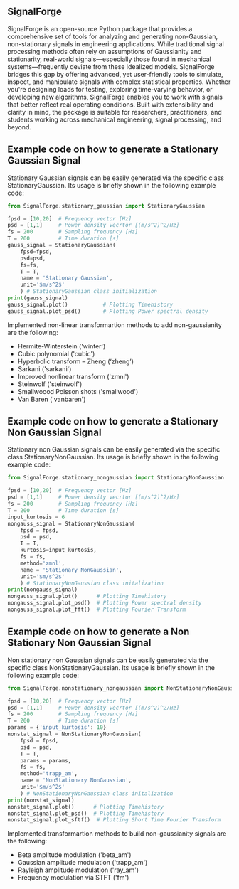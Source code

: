 SignalForge
-----------

SignalForge is an open-source Python package that provides a comprehensive set of tools for analyzing and generating non-Gaussian, non-stationary signals in engineering applications. While traditional signal processing methods often rely on assumptions of Gaussianity and stationarity, real-world signals—especially those found in mechanical systems—frequently deviate from these idealized models. SignalForge bridges this gap by offering advanced, yet user-friendly tools to simulate, inspect, and manipulate signals with complex statistical properties. Whether you're designing loads for testing, exploring time-varying behavior, or developing new algorithms, SignalForge enables you to work with signals that better reflect real operating conditions. Built with extensibility and clarity in mind, the package is suitable for researchers, practitioners, and students working across mechanical engineering, signal processing, and beyond.

Example code on how to generate a Stationary Gaussian Signal
------------------------------------------------------------

Stationary Gaussian signals can be easily generated via the specific class StationaryGaussian. Its usage is briefly shown in the following example code:

```python
from SignalForge.stationary_gaussian import StationaryGaussian

fpsd = [10,20]  # Frequency vector [Hz]
psd = [1,1]     # Power density vecrtor [(m/s^2)^2/Hz]
fs = 200        # Sampling frequency [Hz]
T = 200         # Time duration [s]
gauss_signal = StationaryGaussian(
    fpsd=fpsd, 
    psd=psd, 
    fs=fs, 
    T = T, 
    name = 'Stationary Gaussian', 
    unit='$m/s^2$'
    ) # StationaryGaussian class initialization
print(gauss_signal)
gauss_signal.plot()           # Plotting Timehistory
gauss_signal.plot_psd()       # Plotting Power spectral density 
```
Implemented non-linear transformartion methods to add non-gaussianity are the following:

-	Hermite-Winterstein ('winter')
-	Cubic polynomial ('cubic')
-	Hyperbolic transform – Zheng (‘zheng’)
-	Sarkani ('sarkani') 
-	Improved nonlinear transform ('zmnl')
-	Steinwolf ('steinwolf')
-	Smallwoood Poisson shots ('smallwood')
-	Van Baren ('vanbaren')  

Example code on how to generate a Stationary Non Gaussian Signal
------------------------------------------------------------

Stationary non Gaussian signals can be easily generated via the specific class StationaryNonGaussian. Its usage is briefly shown in the following example code:

```python
from SignalForge.stationary_nongaussian import StationaryNonGaussian

fpsd = [10,20]  # Frequency vector [Hz]
psd = [1,1]     # Power density vecrtor [(m/s^2)^2/Hz]
fs = 200        # Sampling frequency [Hz]
T = 200         # Time duration [s]
input_kurtosis = 6
nongauss_signal = StationaryNonGaussian(
    fpsd = fpsd, 
    psd = psd,
    T = T, 
    kurtosis=input_kurtosis,
    fs = fs, 
    method='zmnl', 
    name = 'Stationary NonGaussian', 
    unit='$m/s^2$'
    ) # StationaryNonGaussian class initalization
print(nongauss_signal)
nongauss_signal.plot()      # Plotting Timehistory
nongauss_signal.plot_psd()  # Plotting Power spectral density 
nongauss_signal.plot_fft()  # Plotting Fourier Transform
```

Example code on how to generate a Non Stationary Non Gaussian Signal
------------------------------------------------------------

Non stationary non Gaussian signals can be easily generated via the specific class NonStationaryGaussian. Its usage is briefly shown in the following example code:

```python
from SignalForge.nonstationary_nongaussian import NonStationaryNonGaussian

fpsd = [10,20]  # Frequency vector [Hz]
psd = [1,1]     # Power density vecrtor [(m/s^2)^2/Hz]
fs = 200        # Sampling frequency [Hz]
T = 200         # Time duration [s]
params = {'input_kurtosis': 10}
nonstat_signal = NonStationaryNonGaussian(
    fpsd = fpsd, 
    psd = psd, 
    T = T,
    params = params,
    fs = fs, 
    method='trapp_am', 
    name = 'NonStationary NonGaussian', 
    unit='$m/s^2$'
    ) # NonStationaryNonGaussian class initalization
print(nonstat_signal)
nonstat_signal.plot()      # Plotting Timehistory
nonstat_signal.plot_psd()  # Plotting Timehistory
nonstat_signal.plot_sftf()  # Plotting Short Time Fourier Transform
```
Implemented transformartion methods to build non-gaussianity signals are the following:

-	Beta amplitude modulation ('beta_am')
-	Gaussian amplitude modulation ('trapp_am')
-	Rayleigh amplitude modulation ('ray_am') 
-	Frequency modulation via STFT ('fm')
